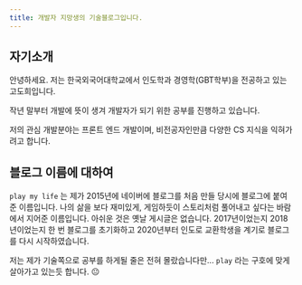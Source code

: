 ```yaml
---
title: 개발자 지망생의 기술블로그입니다.
---
```


## 자기소개

안녕하세요. 저는 한국외국어대학교에서 인도학과 경영학(GBT학부)을 전공하고 있는 고도희입니다.

작년 말부터 개발에 뜻이 생겨 개발자가 되기 위한 공부를 진행하고 있습니다.

저의 관심 개발분야는 프론트 엔드 개발이며, 비전공자인만큼 다양한 CS 지식을 익혀가려고 합니다.

## 블로그 이름에 대하여

`play my life` 는 제가 2015년에 네이버에 블로그를 처음 만들 당시에 블로그에 붙여준 이름입니다. 나의 삶을 보다 재미있게, 게임하듯이 스토리처럼 풀어내고 싶다는 바람에서 지어준 이름입니다. 아쉬운 것은 옛날 게시글은 없습니다. 2017년이었는지 2018년이었는지 한 번 블로그를 초기화하고 2020년부터 인도로 교환학생을 계기로 블로그를 다시 시작하였습니다.

저는 제가 기술쪽으로 공부를 하게될 줄은 전혀 몰랐습니다만...
`play` 라는 구호에 맞게 살아가고 있는듯 합니다. 😐